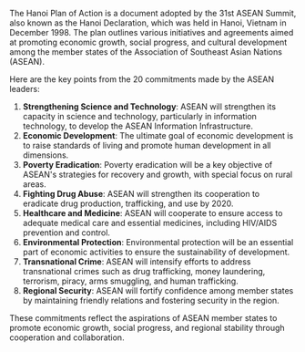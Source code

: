 The Hanoi Plan of Action is a document adopted by the 31st ASEAN Summit, also known as the Hanoi Declaration, which was held in Hanoi, Vietnam in December 1998. The plan outlines various initiatives and agreements aimed at promoting economic growth, social progress, and cultural development among the member states of the Association of Southeast Asian Nations (ASEAN).

Here are the key points from the 20 commitments made by the ASEAN leaders:

1. **Strengthening Science and Technology**: ASEAN will strengthen its capacity in science and technology, particularly in information technology, to develop the ASEAN Information Infrastructure.
2. **Economic Development**: The ultimate goal of economic development is to raise standards of living and promote human development in all dimensions.
3. **Poverty Eradication**: Poverty eradication will be a key objective of ASEAN's strategies for recovery and growth, with special focus on rural areas.
4. **Fighting Drug Abuse**: ASEAN will strengthen its cooperation to eradicate drug production, trafficking, and use by 2020.
5. **Healthcare and Medicine**: ASEAN will cooperate to ensure access to adequate medical care and essential medicines, including HIV/AIDS prevention and control.
6. **Environmental Protection**: Environmental protection will be an essential part of economic activities to ensure the sustainability of development.
7. **Transnational Crime**: ASEAN will intensify efforts to address transnational crimes such as drug trafficking, money laundering, terrorism, piracy, arms smuggling, and human trafficking.
8. **Regional Security**: ASEAN will fortify confidence among member states by maintaining friendly relations and fostering security in the region.

These commitments reflect the aspirations of ASEAN member states to promote economic growth, social progress, and regional stability through cooperation and collaboration.